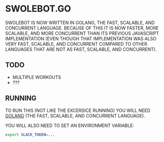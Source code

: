 # SWOLEBOT.GO

SWOLEBOT IS NOW WRITTEN IN GOLANG, THE FAST, SCALABLE, AND CONCURRENT LANGUAGE. BECAUSE OF THIS IT IS NOW FASTER, MORE SCALABLE, AND MORE CONCURRENT THAN ITS PREVIOUS JAVASCRIPT IMPLEMENTATION (EVEN THOUGH THAT IMPLEMENTATION WAS ALSO VERY FAST, SCALABLE, AND CONCURRENT COMPARED TO OTHER LANGUAGES THAT ARE NOT AS FAST, SCALABLE, AND CONCURRENT).

## TODO

* MULTIPLE WORKOUTS
* ???

## RUNNING

TO RUN THIS (NOT LIKE THE EXCERSICE RUNNING) YOU WILL NEED [GOLANG](http://golang.org/) (THE FAST, SCALABLE, AND CONCURRENT LANGUAGE).

YOU WILL ALSO NEED TO SET AN ENVIRONMENT VARIABLE:

```sh
export SLACK_TOKEN=...
```